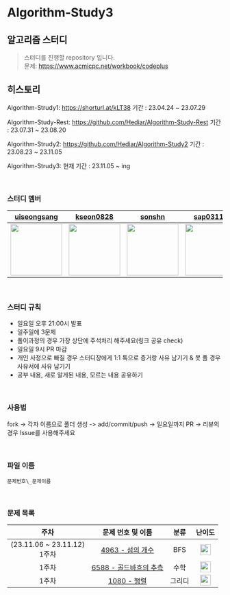 # Algorithm-Study3

## 알고리즘 스터디

> 스터디를 진행할 repository 입니다.<br/>문제: https://www.acmicpc.net/workbook/codeplus<br/> 

## 히스토리
Algorithm-Strudy1: https://shorturl.at/kLT38 기간 : 23.04.24 ~ 23.07.29

Algorithm-Study-Rest: https://github.com/Hediar/Algorithm-Study-Rest 기간 : 23.07.31 ~ 23.08.20

Algorithm-Strudy2: https://github.com/Hediar/Algorithm-Study2 기간 : 23.08.23 ~ 23.11.05

Algorithm-Strudy3: 현재 기간 : 23.11.05 ~ ing

<br />

### 스터디 멤버

<div align="center">
  
| [uiseongsang](https://github.com/uiseongsang) | [kseon0828](https://github.com/kseon0828) | [sonshn](https://github.com/sonshn) | [sap03110](https://github.com/sap03110) |
| :-----: | :-----: | :-----: | :-----: |
| <img src='https://github.com/uiseongsang.png' width=120> | <img src='https://github.com/kseon0828.png' width=120> | <img src='https://github.com/sonshn.png' width=120> | <img src='https://github.com/sap03110.png' width=120> |

</div>

<br />

### 스터디 규칙

- 일요일 오후 21:00시 발표
- 일주일에 3문제
- 풀이과정의 경우 가장 상단에 주석처리 해주세요(링크 공유 check)
- 일요일 9시 PR 마감
- 개인 사정으로 빠질 경우 스터디장에게 1:1 톡으로 증거랑 사유 남기기 & 못 풀 경우 사유서에 사유 남기기
- 공부 내용, 새로 알게된 내용, 모르는 내용 공유하기

<br />

### 사용법

fork -> 각자 이름으로 폴더 생성 -> add/commit/push -> 일요일까지 PR -> 리뷰의 경우 Issue를 사용해주세요

<br />

### 파일 이름

`문제번호\_문제이름`

<br />

### 문제 목록

|                           주차                            |                              문제 번호 및 이름                              |                                        분류                                        |                                       난이도                                       |
| :-------------------------------------------------------: | :-------------------------------------------------------------------------: | :--------------------------------------------------------------------------------: | :--------------------------------------------------------------------------------: |
(23.11.06 ~ 23.11.12) <br /> 1주차| [4963 - 섬의 개수](https://www.acmicpc.net/problem/4963) | BFS | <img height="25px" width="25px" src="https://static.solved.ac/tier_small/9.svg"/> |
| 1주차<br /> | [6588 - 골드바흐의 추측](https://www.acmicpc.net/problem/2193) | 수학 | <img height="25px" width="25px" src="https://static.solved.ac/tier_small/10.svg"/> |
| 1주차<br /> | [1080 - 행렬](https://www.acmicpc.net/problem/1080) | 그리디 | <img height="25px" width="25px" src="https://static.solved.ac/tier_small/10.svg"/> |

